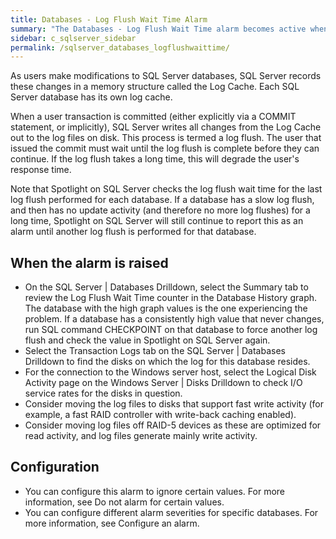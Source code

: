 ```yaml
---
title: ﻿Databases - Log Flush Wait Time Alarm
summary: "The Databases - Log Flush Wait Time alarm becomes active when the duration of the last log flush for a database exceeds a threshold."
sidebar: c_sqlserver_sidebar
permalink: /sqlserver_databases_logflushwaittime/
---
```



As users make modifications to SQL Server databases, SQL Server records these changes in a memory structure called the Log Cache. Each SQL Server database has its own log cache.

When a user transaction is committed (either explicitly via a COMMIT statement, or implicitly), SQL Server writes all changes from the Log Cache out to the log files on disk. This process is termed a log flush. The user that issued the commit must wait until the log flush is complete before they can continue. If the log flush takes a long time, this will degrade the user's response time.

Note that Spotlight on SQL Server checks the log flush wait time for the last log flush performed for each database. If a database has a slow log flush, and then has no update activity (and therefore no more log flushes) for a long time, Spotlight on SQL Server will still continue to report this as an alarm until another log flush is performed for that database.

## When the alarm is raised

* On the SQL Server \| Databases Drilldown, select the Summary tab to review the Log Flush Wait Time counter in the Database History graph. The database with the high graph values is the one experiencing the problem. If a database has a consistently high value that never changes, run SQL command CHECKPOINT on that database to force another log flush and check the value in Spotlight on SQL Server again.
* Select the Transaction Logs tab on the SQL Server \| Databases Drilldown to find the disks on which the log for this database resides. 
* For the connection to the Windows server host, select the Logical Disk Activity page on the Windows Server \| Disks Drilldown to check I/O service rates for the disks in question.
* Consider moving the log files to disks that support fast write activity (for example, a fast RAID controller with write-back caching enabled).
* Consider moving log files off RAID-5 devices as these are optimized for read activity, and log files generate mainly write activity.

## Configuration

* You can configure this alarm to ignore certain values. For more information, see Do not alarm for certain values.
* You can configure different alarm severities for specific databases. For more information, see Configure an alarm.
